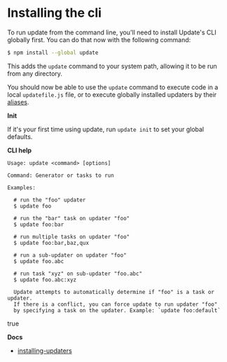 # Installing the cli

To run update from the command line, you'll need to install Update's CLI globally first. You can do that now with the following command:

```sh
$ npm install --global update
```

This adds the `update` command to your system path, allowing it to be run from any directory.

You should now be able to use the `update` command to execute code in a local `updatefile.js` file, or to execute globally installed updaters by their [aliases](#aliases).

**Init**

If it's your first time using update, run `update init` to set your global defaults.

**CLI help**

```
Usage: update <command> [options]

Command: Generator or tasks to run

Examples:

  # run the "foo" updater
  $ update foo

  # run the "bar" task on updater "foo"
  $ update foo:bar

  # run multiple tasks on updater "foo"
  $ update foo:bar,baz,qux

  # run a sub-updater on updater "foo"
  $ update foo.abc

  # run task "xyz" on sub-updater "foo.abc"
  $ update foo.abc:xyz

  Update attempts to automatically determine if "foo" is a task or updater.
  If there is a conflict, you can force update to run updater "foo"
  by specifying a task on the updater. Example: `update foo:default`
```

true

**Docs**

* [installing-updaters](installing-updaters.md)
